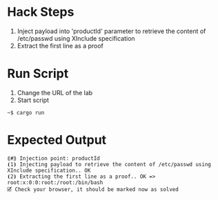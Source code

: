 # Hack Steps

1. Inject payload into 'productId' parameter to retrieve the content of /etc/passwd using XInclude specification
2. Extract the first line as a proof

# Run Script

1. Change the URL of the lab
2. Start script

```
~$ cargo run
```

# Expected Output

```
⟪#⟫ Injection point: productId
⦗1⦘ Injecting payload to retrieve the content of /etc/passwd using XInclude specification.. OK
⦗2⦘ Extracting the first line as a proof.. OK => root:x:0:0:root:/root:/bin/bash
🗹 Check your browser, it should be marked now as solved
```
